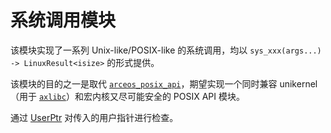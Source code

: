 # 系统调用模块

该模块实现了一系列 Unix-like/POSIX-like 的系统调用，均以 `sys_xxx(args...) -> LinuxResult<isize>` 的形式提供。

该模块的目的之一是取代 [`arceos_posix_api`](https://arceos.org/arceos/arceos_posix_api/)，期望实现一个同时兼容 unikernel（用于 [`axlibc`](https://arceos.org/arceos/axlibc/)）和宏内核又尽可能安全的 POSIX API 模块。

通过 [UserPtr](userptr.md) 对传入的用户指针进行检查。

